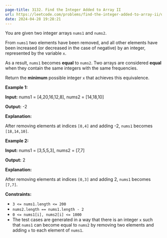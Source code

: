 ```yaml
---
page-title: 3132. Find the Integer Added to Array II
url: https://leetcode.com/problems/find-the-integer-added-to-array-ii/description/
date: 2024-04-28 19:28:21
---
```

You are given two integer arrays `nums1` and `nums2`.

From `nums1` two elements have been removed, and all other elements have been increased (or decreased in the case of negative) by an integer, represented by the variable `x`.

As a result, `nums1` becomes **equal** to `nums2`. Two arrays are considered **equal** when they contain the same integers with the same frequencies.

Return the **minimum** possible integer `x` that achieves this equivalence.

**Example 1:**

**Input:** nums1 = \[4,20,16,12,8\], nums2 = \[14,18,10\]

**Output:** \-2

**Explanation:**

After removing elements at indices `[0,4]` and adding -2, `nums1` becomes `[18,14,10]`.

**Example 2:**

**Input:** nums1 = \[3,5,5,3\], nums2 = \[7,7\]

**Output:** 2

**Explanation:**

After removing elements at indices `[0,3]` and adding 2, `nums1` becomes `[7,7]`.

**Constraints:**

-   `3 <= nums1.length <= 200`
-   `nums2.length == nums1.length - 2`
-   `0 <= nums1[i], nums2[i] <= 1000`
-   The test cases are generated in a way that there is an integer `x` such that `nums1` can become equal to `nums2` by removing two elements and adding `x` to each element of `nums1`.